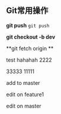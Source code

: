 ## Git常用操作

**git push**
`git push`

**git checkout -b dev**

**git fetch origin **


test hahahah 2222


33333
11111

add to master

edit on feature1




edit on master
